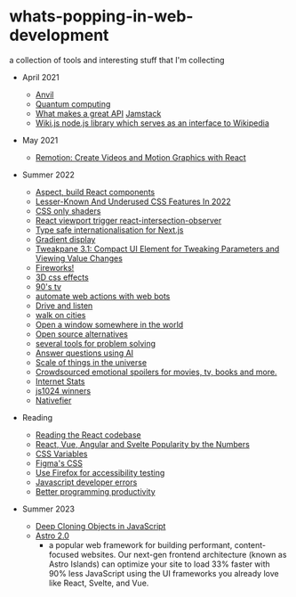 # whats-popping-in-web-development

a collection of tools and interesting stuff that I'm collecting

- April 2021

  - [Anvil](https://anvil.works/)
  - [Quantum computing](https://stackoverflow.blog/2021/02/23/quantum-computing-qiskit-quibit-circuit-interference-ibm/)
  - [What makes a great API](https://stackoverflow.blog/2021/02/16/podcast-313-what-makes-for-a-great-api/) [Jamstack](https://jamstack.org/)
  - [Wiki.js node.js library which serves as an interface to Wikipedia](https://github.com/dijs/wiki)

- May 2021
  - [Remotion: Create Videos and Motion Graphics with React](https://javascriptweekly.com/link/103112/2266cf1114)


- Summer 2022
  - [Aspect, build React components](https://aspect.app/project/-N88U-jmQ1F5LkuEZjEe)
  - [Lesser-Known And Underused CSS Features In 2022](https://www.smashingmagazine.com/2022/05/lesser-known-underused-css-features-2022/)
  - [CSS only shaders](https://robbowen.digital/wrote-about/css-blend-mode-shaders/)
  - [React viewport trigger react-intersection-observer](https://github.com/thebuilder/react-intersection-observer)
  - [Type safe internationalisation for Next.js](https://github.com/QuiiBz/next-international)
  - [Gradient display](https://www.gradientos.app/)
  - [Tweakpane 3.1: Compact UI Element for Tweaking Parameters and Viewing Value Changes](https://cocopon.github.io/tweakpane/)
  - [Fireworks!](https://fireworks.js.org/)
  - [3D css effects](https://atroposjs.com/)
  - [90's tv](https://my90stv.com/#uZeR--vr_sc)
  - [automate web actions with web bots](https://axiom.ai/)
  - [Drive and listen](https://drivenlisten.com/#)
  - [walk on cities](https://citywalks.live/)
  - [Open a window somewhere in the world](https://www.window-swap.com/Window)
  - [Open source alternatives](https://www.opensourcealternative.to/)
  - [several tools for problem solving](https://tinywow.com/)
  - [Answer questions using AI](https://www.wolframalpha.com/)
  - [Scale of things in the universe](https://www.htwins.net/scale2/)
  - [Crowdsourced emotional spoilers for movies, tv, books and more.](https://www.doesthedogdie.com/)
  - [Internet Stats](https://www.internetlivestats.com/)
  - [js1024 winners](https://js1024.fun/results/2022)
  - [Nativefier](https://github.com/nativefier/nativefier)
  
- Reading
  - [Reading the React codebase](https://alexkondov.com/readint-source-code-react/)
  - [React, Vue, Angular and Svelte Popularity by the Numbers](https://gist.github.com/tkrotoff/b1caa4c3a185629299ec234d2314e190)
  - [CSS Variables](https://www.youtube.com/watch?v=ZuZizqDF4q8)
  - [Figma's CSS](https://ishadeed.com/article/figma-css/)
  - [Use Firefox for accessibility testing](https://www.a11yproject.com/posts/using-firefox-for-accessibility-testing/)
  - [Javascript developer errors](https://www.toptal.com/javascript/10-most-common-javascript-mistakes)
  - [Better programming productivity](https://dev.to/chainguns/better-programming-productivity-techniques-and-attitude-19n)
  
- Summer 2023
  - [Deep Cloning Objects in JavaScript](https://www.builder.io/blog/structured-clone)
  - [Astro 2.0 ](https://astro.build/blog/astro-2/)
    - a popular web framework for building performant, content-focused websites. Our next-gen frontend architecture (known as Astro Islands) can optimize your site to load 33% faster with 90% less JavaScript using the UI frameworks you already love like React, Svelte, and Vue.

